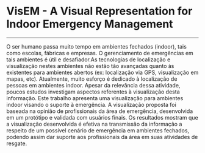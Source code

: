 # VisEM - A Visual Representation for Indoor Emergency Management

---------------

O ser humano passa muito tempo em ambientes fechados (indoor), tais como escolas, fábricas e empresas. O gerenciamento de emergências em tais ambientes é útil e desafiador.As tecnologias de localização e visualização nestes ambientes não estão tão avançadas quanto às existentes para ambientes abertos (ex: localização via GPS, visualização em mapas, etc). Atualmente, muito esforço é dedicado à localização de pessoas em ambientes indoor. Apesar da relevância dessa atividade, poucos estudos investigam aspectos referentes à visualização desta informação. Este trabalho apresenta uma visualização para ambientes indoor visando o suporte à emergência. A visualização proposta foi baseada na opinião de profissionais da área de emergência, desenvolvida em um protótipo e validada com usuários finais. Os resultados mostram que a visualização desenvolvida é efetiva na transmissão da informação a respeito de um possível cenário de emergência em ambientes fechados, podendo assim dar suporte aos profissionais da área em suas atividades de resgate. 